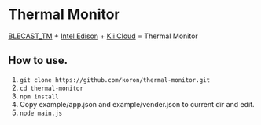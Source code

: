 # Thermal Monitor

[BLECAST\_TM](http://www.robotsfx.com/robot/BLECAST_TM.html) + [Intel Edison](http://www.intel.co.jp/content/www/jp/ja/do-it-yourself/edison.html) + [Kii Cloud](http://jp.kii.com/) = Thermal Monitor

## How to use.

1. `git clone https://github.com/koron/thermal-monitor.git`
2. `cd thermal-monitor`
3. `npm install`
4. Copy example/app.json and example/vender.json to current dir and edit.
5. `node main.js`
